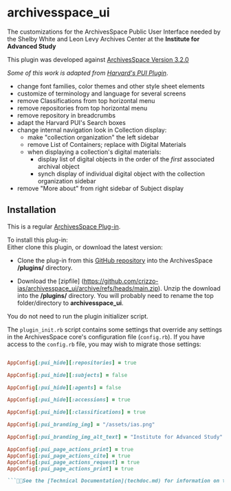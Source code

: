﻿﻿﻿﻿﻿﻿﻿﻿﻿﻿archivesspace_ui===========The customizations for the ArchivesSpace Public User Interfaceneeded by  the Shelby White and Leon Levy Archives Center at the **Institute for Advanced Study**This plugin was developed against [ArchivesSpace Version 3.2.0](https://github.com/archivesspace/archivesspace/tree/v3.0.2)_Some of this work is adapted from [Harvard's PUI Plugin](https://github.com/harvard-library/aspace-hvd-pui)_.- change font families, color themes and other style sheet elements- customize of terminology and language for several screens- remove Classifications from top horizontal menu- remove repositories from top horizontal menu- remove repository in breadcrumbs- adapt the Harvard PUI's Search boxes - change internal navigation look in Collection display:  - make "collection organization" the left sidebar  - remove List of Containers; replace with Digital Materials  -  when displaying a collection's digital materials:     -  display list of digital objects in the order of the _first_ associated archival object     - synch display of individual digital object with the collection organization sidebar- remove "More about" from right sidebar of Subject display## <a name="install">Installation</a>This is a regular  [ArchivesSpace Plug-in](https://github.com/archivesspace/tech-docs/blob/master/customization/plugins.md).To install this plug-in:  Either clone this plugin, or download the latest version:   - Clone the plug-in from this [GitHub repository](https://github.com/crizzo-ias/archivesspace_ui) into the ArchivesSpace **/plugins/** directory.  - Download the [zipfile] (https://github.com/crizzo-ias/archivesspace_ui/archive/refs/heads/main.zip). Unzip the download into the **/plugins/** directory.  You will probably need to rename the top folder/directory to **archivesspace_ui**. You do not need to run the plugin initializer script.The `plugin_init.rb` script contains some settings that override any settings in the ArchivesSpace core's configuration file (`config.rb`).  If you have access to the `config.rb` file, you may wish to migrate those settings:```rubyAppConfig[:pui_hide][:repositories] = trueAppConfig[:pui_hide][:subjects] = falseAppConfig[:pui_hide][:agents] = falseAppConfig[:pui_hide][:accessions] = trueAppConfig[:pui_hide][:classifications] = trueAppConfig[:pui_branding_img] = "/assets/ias.png"AppConfig[:pui_branding_img_alt_text] = "Institute for Advanced Study"AppConfig[:pui_page_actions_print] = trueAppConfig[:pui_page_actions_cite] = trueAppConfig[:pui_page_actions_request] = trueAppConfig[:pui_page_actions_print] = true```See the [Technical Documentation](techdoc.md) for information on the modifications included in this plugin